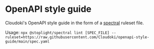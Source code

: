 # OpenAPI style guide

Cloudoki's OpenAPI style guide in the form of a [spectral](https://meta.stoplight.io/docs/spectral/README.md) ruleset file.

Usage: `npx @stoplight/spectral lint [SPEC_FILE] --ruleset=https://raw.githubusercontent.com/Cloudoki/openapi-style-guide/main/spec.yaml`
